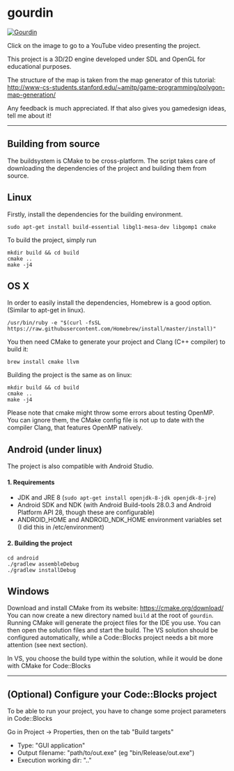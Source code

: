 # gourdin

[![Gourdin](http://img.youtube.com/vi/DIJxMQXnvy0/0.jpg)](http://www.youtube.com/watch?v=DIJxMQXnvy0 "Gourdin")

Click on the image to go to a YouTube video presenting the project.

This project is a 3D/2D engine developed under SDL and OpenGL for educational
purposes.

The structure of the map is taken from the map generator of this tutorial:
http://www-cs-students.stanford.edu/~amitp/game-programming/polygon-map-generation/

Any feedback is much appreciated. If that also gives you gamedesign ideas, tell me about it!

---

## Building from source

The buildsystem is CMake to be cross-platform. The script takes care of downloading the dependencies of the project and building them from source.

## Linux

Firstly, install the dependencies for the building environment.
```
sudo apt-get install build-essential libgl1-mesa-dev libgomp1 cmake
```

To build the project, simply run
```
mkdir build && cd build
cmake ..
make -j4
```

## OS X

In order to easily install the dependencies, Homebrew is a good option. (Similar to apt-get in linux).
```
/usr/bin/ruby -e "$(curl -fsSL https://raw.githubusercontent.com/Homebrew/install/master/install)"
```
You then need CMake to generate your project and Clang (C++ compiler) to build it:
```
brew install cmake llvm
```
Building the project is the same as on linux:
```
mkdir build && cd build
cmake ..
make -j4
```

Please note that cmake might throw some errors about testing OpenMP. You can ignore them, the CMake config file is not up to date with the compiler Clang, that features OpenMP natively.

## Android (under linux)

The project is also compatible with Android Studio.

#### 1. Requirements

- JDK and JRE 8 (`sudo apt-get install openjdk-8-jdk openjdk-8-jre`)
- Android SDK and NDK (with Android Build-tools 28.0.3 and Android Platform API 28, though these are configurable)
- ANDROID_HOME and ANDROID_NDK_HOME environment variables set (I did this in /etc/environment)

#### 2. Building the project

```
cd android
./gradlew assembleDebug
./gradlew installDebug
```

## Windows

Download and install CMake from its website: https://cmake.org/download/
You can now create a new directory named `build` at the root of `gourdin`. Running CMake will generate the project files for the IDE you use. You can then open the solution files and start the build.
The VS solution should be configured automatically, while a Code::Blocks project needs a bit more attention (see next section).

In VS, you choose the build type within the solution, while it would be done with CMake for Code::Blocks

---

## (Optional) Configure your Code::Blocks project

To be able to run your project, you have to change some project parameters in Code::Blocks

Go in Project -> Properties, then on the tab "Build targets"

* Type: "GUI application"
* Output filename: "path/to/out.exe" (eg "bin/Release/out.exe")
* Execution working dir: "\.\."
